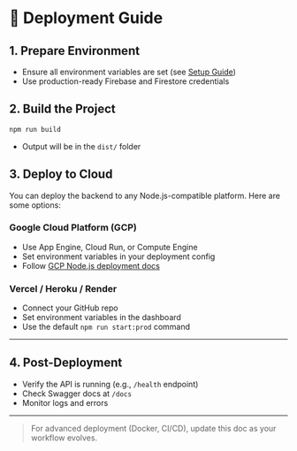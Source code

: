 # 🚀 Deployment Guide

## 1. Prepare Environment
- Ensure all environment variables are set (see [Setup Guide](./setup.md))
- Use production-ready Firebase and Firestore credentials

## 2. Build the Project
```bash
npm run build
```
- Output will be in the `dist/` folder

## 3. Deploy to Cloud
You can deploy the backend to any Node.js-compatible platform. Here are some options:

### Google Cloud Platform (GCP)
- Use App Engine, Cloud Run, or Compute Engine
- Set environment variables in your deployment config
- Follow [GCP Node.js deployment docs](https://cloud.google.com/nodejs/docs)

### Vercel / Heroku / Render
- Connect your GitHub repo
- Set environment variables in the dashboard
- Use the default `npm run start:prod` command

---

## 4. Post-Deployment
- Verify the API is running (e.g., `/health` endpoint)
- Check Swagger docs at `/docs`
- Monitor logs and errors

---

> For advanced deployment (Docker, CI/CD), update this doc as your workflow evolves. 